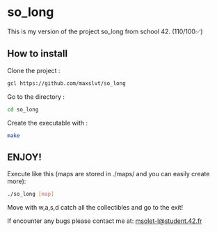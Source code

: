 # so_long

This is my version of the project so_long from school 42. (110/100✅)

## How to install

Clone the project :

```bash
gcl https://github.com/maxslvt/so_long
```

Go to the directory :

```bash
cd so_long
```

Create the executable with :

```bash
make
```

## ENJOY!

Execute like this (maps are stored in ./maps/ and you can easily create more):

```bash
./so_long [map]
```

Move with w,a,s,d catch all the collectibles and go to the exit!

If encounter any bugs please contact me at: msolet-l@student.42.fr
